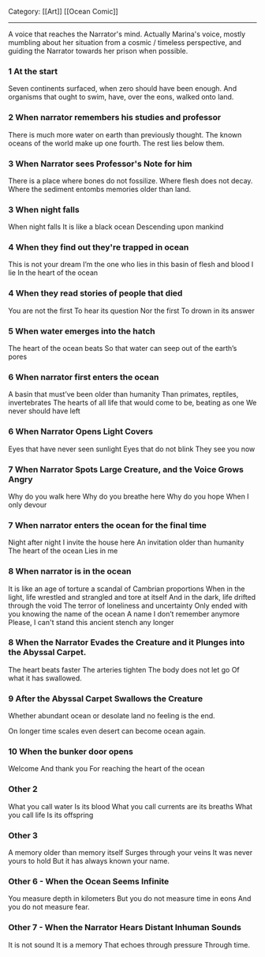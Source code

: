 Category: [[Art]] [[Ocean Comic]]
___
A voice that reaches the Narrator's mind. Actually Marina's voice, mostly mumbling about her situation from a cosmic / timeless perspective, and guiding the Narrator towards her prison when possible. 

### 1 At the start
Seven continents surfaced, when zero should have been enough. And organisms that ought to swim, have, over the eons, walked onto land. 
### 2 When narrator remembers his studies and professor
There is much more water on earth than previously thought. 
The known oceans of the world make up one fourth.
The rest lies below them. 
### 3 When Narrator sees Professor's Note for him
There is a place where bones do not fossilize. 
Where flesh does not decay. 
Where the sediment entombs memories older than land. 
### 3 When night falls
When night falls
It is like a black ocean
Descending upon mankind
### 4 When they find out they're trapped in ocean
This is not your dream
I’m the one who lies in this basin of flesh and blood
I lie
In the heart of the ocean
### 4 When they read stories of people that died
You are not the first 
To hear its question
Nor the first 
To drown in its answer
### 5 When water emerges into the hatch
The heart of the ocean beats
So that water can seep out of the earth’s pores
### 6 When narrator first enters the ocean
A basin that must’ve been older than humanity
Than primates, reptiles, invertebrates
The hearts of all life that would come to be, beating as one
We never should have left 
### 6 When Narrator Opens Light Covers
Eyes that have never seen sunlight
Eyes that do not blink
They see you now
### 7 When Narrator Spots Large Creature, and the Voice Grows Angry
Why do you walk here 
Why do you breathe here 
Why do you hope 
When I only devour
### 7 When narrator enters the ocean for the final time
Night after night
I invite the house here
An invitation older than humanity
The heart of the ocean
Lies in me
### 8 When narrator is in the ocean
It is like an age of torture
a scandal of Cambrian proportions
When in the light, life wrestled and strangled and tore at itself
And in the dark, life drifted through the void 
The terror of loneliness and uncertainty
Only ended with you knowing 
the name of the ocean
A name I don’t remember anymore
Please, I can't stand this ancient stench any longer
### 8 When the Narrator Evades the Creature and it Plunges into the Abyssal Carpet. 
The heart beats faster 
The arteries tighten 
The body does not let go 
Of what it has swallowed.
### 9 After the Abyssal Carpet Swallows the Creature
Whether abundant ocean
or desolate land
no feeling is the end.

On longer time scales
even desert can become 
ocean again. 
### 10 When the bunker door opens
Welcome
And thank you
For reaching the heart of the ocean



### Other 2
What you call water 
Is its blood 
What you call currents 
are its breaths
What you call life 
Is its offspring
### Other 3
A memory older than memory itself 
Surges through your veins 
It was never yours to hold 
But it has always known your name.
### Other 6 - When the Ocean Seems Infinite
You measure depth in kilometers 
But you do not measure time in eons 
And you do not measure fear. 
### Other 7 - When the Narrator Hears Distant Inhuman Sounds
It is not sound 
It is a memory 
That echoes through pressure 
Through time. 
